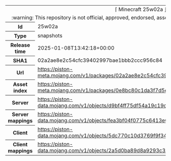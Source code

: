 <html><table>
<tr><td colspan="2" align="center"><img width="0" height="0"><br/>⌈ Minecraft 25w02a ⌋<br/><img width="0" height="0"></td></tr>
<tr><td colspan="2" align="center"><img width="0" height="0"><br/>
:warning: This repository is not official, approved, endorsed, associated or connected with Mojang :warning:
<br/><img width="0" height="0"></td></tr>
<tr><th>Id</th><td>25w02a</td></tr>
<tr><th>Type</th><td>snapshots</td></tr>
<tr><th>Release time</th><td>2025-01-08T13:42:18+00:00</td></tr>
<tr><th>SHA1</th><td>02a2ae8e2c54cfc39402997bae1bbb2ccc956c84</td></tr>
<tr><th>Url</th><td><a href="https://piston-meta.mojang.com/v1/packages/02a2ae8e2c54cfc39402997bae1bbb2ccc956c84/25w02a.json">https://piston-meta.mojang.com/v1/packages/02a2ae8e2c54cfc39402997bae1bbb2ccc956c84/25w02a.json</a></td></tr>
<tr><th>Asset index</th><td><a href="https://piston-meta.mojang.com/v1/packages/0e8bc80c1da3f7d5e4f14f7dfeb2179ff1db03fd/20.json">https://piston-meta.mojang.com/v1/packages/0e8bc80c1da3f7d5e4f14f7dfeb2179ff1db03fd/20.json</a></td></tr>
<tr><th>Server</th><td><a href="https://piston-data.mojang.com/v1/objects/d9bf4ff75df54a19c19cb4fbc37f020a734904e5/server.jar">https://piston-data.mojang.com/v1/objects/d9bf4ff75df54a19c19cb4fbc37f020a734904e5/server.jar</a></td></tr>
<tr><th>Server mappings</th><td><a href="https://piston-data.mojang.com/v1/objects/fea3bf04f0775c6413e0283e4398c09c38d752fa/server.txt">https://piston-data.mojang.com/v1/objects/fea3bf04f0775c6413e0283e4398c09c38d752fa/server.txt</a></td></tr>
<tr><th>Client</th><td><a href="https://piston-data.mojang.com/v1/objects/5dc770c10d3769f9f3437a2bd7029b10b9c0d780/client.jar">https://piston-data.mojang.com/v1/objects/5dc770c10d3769f9f3437a2bd7029b10b9c0d780/client.jar</a></td></tr>
<tr><th>Client mappings</th><td><a href="https://piston-data.mojang.com/v1/objects/2a5d0ba89d8a9293c37821e4d9c192571a98ceda/client.txt">https://piston-data.mojang.com/v1/objects/2a5d0ba89d8a9293c37821e4d9c192571a98ceda/client.txt</a></td></tr>
</table></html>